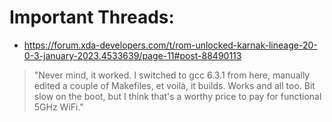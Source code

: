 # Important Threads:
- https://forum.xda-developers.com/t/rom-unlocked-karnak-lineage-20-0-3-january-2023.4533639/page-11#post-88490113
>"Never mind, it worked. I switched to gcc 6.3.1 from here, manually edited a couple of Makefiles, et voilà, it builds. Works and all too. Bit slow on the boot, but I think that's a worthy price to pay for functional 5GHz WiFi."
